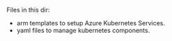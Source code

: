 Files in this dir:
- arm templates to setup Azure Kubernetes Services.
- yaml files to manage kubernetes components.